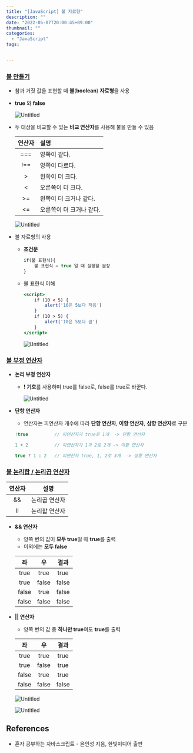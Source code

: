 ```yaml
---
title: "[JavaScript] 불 자료형"
description: ""
date: "2022-05-07T20:00:45+09:00"
thumbnail: ""
categories:
  - "JavaScript"
tags:
 

---
```

<!--more-->

### <u>불 만들기</u>

- 참과 거짓 값을 표현할 때 **불**(**boolean**) **자료형**을 사용
- **true** 와 **false**

    ![Untitled](/images/lang_javascript/JavaScript_불_자료형/Untitled.png)

- 두 대상을 비교할 수 있는 **비교 연산자**를 사용해 불을 만들 수 있음

    | 연산자 |       설명        |
    |:---:|:---------------|
    | === |     양쪽이 같다.     |
    | !== |    양쪽이 다르다.     |
    | \>  |    왼쪽이 더 크다.    |
    |  <  |   오른쪽이 더 크다.    |
    | \>= |  왼쪽이 더 크거나 같다.  |
    | <=  | 오른쪽이 더 크거나 같다.  |

    ![Untitled](/images/lang_javascript/JavaScript_불_자료형/Untitled%201.png)

- 불 자료형의 사용
    - **조건문**
        
        ```jsx
        if(불 표현식){
        	불 표현식 = true 일 때 실행할 문장
        }
        ```
        
    - 불 표현식 이해
        
        ```jsx
        <script>
        	if (10 < 5) {
        		alert('10은 5보다 작음')
        	}
        	if (10 > 5) {
        		alert('10은 5보다 큼')
        	}
        </script>
        ```
        
        ![Untitled](/images/lang_javascript/JavaScript_불_자료형/Untitled%202.png)
        

### <u>불 부정 연산자</u>

- **논리 부정 연산자**
    - **! 기호**를 사용하며 true를 false로, false를 true로 바꾼다.
        
        ![Untitled](/images/lang_javascript/JavaScript_불_자료형/Untitled%203.png)
        

- **단항 연산자**
    - 연산자는 피연산자 개수에 따라 **단항 연산자**, **이항 연산자**, **삼항 연산자**로 구분
    
    ```jsx
    !true          // 피연산자가 true로 1개  -> 단항 연산자
    
    1 + 2          // 피연산자가 1과 2로 2개 -> 이항 연산자
    
    true ? 1 : 2   // 피연산자 true, 1, 2로 3개  -> 삼항 연산자
    ```
    

### <u>불 논리합 / 논리곱 연산자</u>

| 연산자 |   설명 |
|:---:|:---:|
| &&  | 논리곱 연산자 |
| ll  | 논리합 연산자 |

- **&& 연산자**
    - 양쪽 변의 값이 **모두 true**일 때 **true**를 출력
    - 이외에는 **모두 false**
    
    | 좌 |   우    |   결과   |
    |:------:|:------:|:---:|
    | true |  true  |  true  |
    | true | false  | false  |
    | false |  true  | false  |
    | false | false  | false  |

- **|| 연산자**
    - 양쪽 변의 값 중 **하나만 true**여도 **true**를 출력
    
    | 좌 |   우    |   결과   |
    |:------:|:------:| :---: |
    | true |  true  |  true  |
    | true | false  |  true  |
    | false |  true  |  true  |
    | false | false  | false  |

    ![Untitled](/images/lang_javascript/JavaScript_불_자료형/Untitled%204.png)
    
    ![Untitled](/images/lang_javascript/JavaScript_불_자료형/Untitled%205.png)

## References

- 혼자 공부하는 자바스크립트 - 윤인성 지음, 한빛미디어 출판
